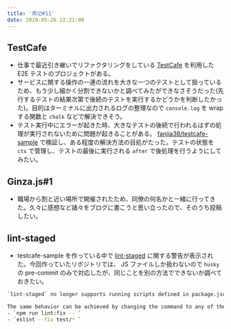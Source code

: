 ```yaml
---
title: '周记#11'
date: 2019-05-26 22:21:00
---
```


## TestCafe
- 仕事で最近引き継いでリファクタリングをしている [TestCafe](https://devexpress.github.io/testcafe/) を利用した E2E テストのプロジェクトがある。
- サービスに関する操作の一連の流れを大きな一つのテストとして扱っているため、もう少し細かく分割できないかと調べてみたができなさそうだった(先行するテストの結果次第で後続のテストを実行するかどうかを判断したかった)。目的はターミナルに出力されるログの整理なので `console.log` を wrap する関数と `chalk` などで解決できそう。
- テスト実行中にエラーが起きた時、大きなテストの後続で行われるはずの処理が実行されないために問題が起きることがある。 [fanjia38/testcafe-sample](https://github.com/fanjia38/testcafe-sample) で検証し、ある程度の解決方法の目処がたった。テストの状態を `ctx` で管理し、テストの最後に実行される `after` で後処理を行うようにしてみたい。

## Ginza.js#1
- 職場から割と近い場所で開催されたため、同僚の何名かと一緒に行ってきた。久々に感想など諸々をブログに書こうと思い立ったので、そのうち投稿したい。

## lint-staged
- testcafe-sample を作っている中で [lint-staged](https://www.npmjs.com/package/lint-staged) に関する警告が表示された。今回作っていたリポジトリでは、 JS ファイルしか扱わないので `husky` の pre-commit のみで対応したが、同じことを別の方法でできないか調べておきたい。

```bash
`lint-staged` no longer supports running scripts defined in package.json.

The same behavior can be achieved by changing the command to any of the following:
- `npm run lint:fix -- `
- `eslint --fix test/* `
```
